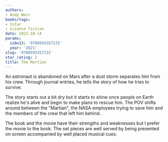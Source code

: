 ```yaml
---
authors:
- Andy Weir
books/tags:
- 2star
- science fiction
date: 2023-10-14
params:
  isbn13: '9780593357132'
  year: '2021'
slug: '9780593357132'
star_rating: 2
title: The Martian
---
```


An astronaut is abandoned on Mars after a dust storm separates him from his crew. Through journal entries, he tells the story of how he tries to survive.

<!--more-->

The story starts out a bit dry but it starts to shine once people on Earth realize he's alive and begin to make plans to rescue him. The POV shifts around between the "Martian", the NASA employees trying to save him and the members of the crew that left him behind.

The book and the movie have their strengths and weaknesses but I prefer the movie to the book. The set pieces are well served by being presented on screen accompanied by well placed musical cues.